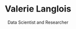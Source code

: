 ---
title: "Valerie Langlois"
subtitle: "Data Scientist and Researcher"
description: |
  I am a researcher associated with the Institute of Cognitive Science and the department of Psychology and   Neuroscience at the University of Colorado Boulder. I work with [Albert     Kim](https://www.colorado.edu/lab/kimlab/al-kim) and [Jared Novick](https://hesp.umd.edu/facultyprofile/novick/jared) on        projects involving   electroencephalography (EEG) and eye-tracking to extract measures related to executive   function and language processing.
images:
  # goes in /static/img
  - img/CirclePicMe.png
image_left: true
text_align_left: true
show_social_links: true # specify social accounts in site config
show_action_link: true
action_link: /about
action_label: "Read more &rarr;"
action_type: text # text, button
type: home
---